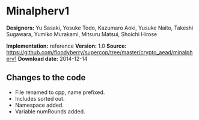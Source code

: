 # Minalpherv1

**Designers:** Yu Sasaki, Yosuke Todo, Kazumaro Aoki, Yusuke Naito, Takeshi Sugawara, Yumiko Murakami, Mitsuru Matsui, Shoichi Hirose

**Implementation:** reference
**Version:** 1.0
**Source:** https://github.com/floodyberry/supercop/tree/master/crypto_aead/minalpherv1
**Download date:** 2014-12-14

## Changes to the code

* File renamed to cpp, name prefixed.
* Includes sorted out.
* Namespace added.
* Variable numRounds added.
